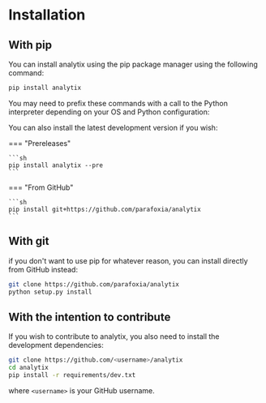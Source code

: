 # Installation

## With pip

You can install analytix using the pip package manager using the following command:

```sh
pip install analytix
```

You may need to prefix these commands with a call to the Python interpreter depending on your OS and Python configuration:

You can also install the latest development version if you wish:

=== "Prereleases"

    ```sh
    pip install analytix --pre
    ```

=== "From GitHub"

    ```sh
    pip install git+https://github.com/parafoxia/analytix
    ```

## With git

if you don't want to use pip for whatever reason, you can install directly from GitHub instead:

```sh
git clone https://github.com/parafoxia/analytix
python setup.py install
```

## With the intention to contribute

If you wish to contribute to analytix, you also need to install the development dependencies:

```sh
git clone https://github.com/<username>/analytix
cd analytix
pip install -r requirements/dev.txt
```

where `<username>` is your GitHub username.
